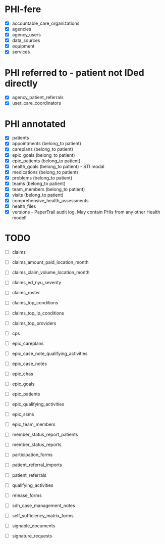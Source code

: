 # PHI-fere
- [x] accountable_care_organizations
- [x] agencies
- [x] agency_users
- [x] data_sources
- [x] equipment
- [x] services

# PHI referred to - patient not IDed directly
- [x] agency_patient_referrals
- [x] user_care_coordinators

# PHI annotated
- [x] patients
- [x] appointments (belong_to patient)
- [x] careplans (belong_to patient)
- [x] epic_goals (belong_to patient)
- [x] epic_patients (belong_to patient)
- [x] health_goals (belong_to patient) - STI modal
- [x] medications (belong_to patient)
- [x] problems (belong_to patient)
- [x] teams (belong_to patient)
- [x] team_members (belong_to patient)
- [x] visits (belong_to patient)
- [x] comprehensive_health_assessments
- [x] health_files
- [x] versions - PaperTrail audit log. May contain PHIs from any other Health model!

# TODO
- [ ] claims
- [ ] claims_amount_paid_location_month
- [ ] claims_claim_volume_location_month
- [ ] claims_ed_nyu_severity
- [ ] claims_roster
- [ ] claims_top_conditions
- [ ] claims_top_ip_conditions
- [ ] claims_top_providers
- [ ] cps

- [ ] epic_careplans
- [ ] epic_case_note_qualifying_activities
- [ ] epic_case_notes
- [ ] epic_chas
- [ ] epic_goals
- [ ] epic_patients
- [ ] epic_qualifying_activities
- [ ] epic_ssms
- [ ] epic_team_members

- [ ] member_status_report_patients
- [ ] member_status_reports
- [ ] participation_forms
- [ ] patient_referral_imports
- [ ] patient_referrals
- [ ] qualifying_activities
- [ ] release_forms
- [ ] sdh_case_management_notes
- [ ] self_sufficiency_matrix_forms

- [ ] signable_documents
- [ ] signature_requests
